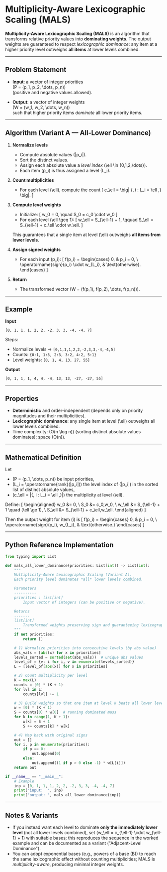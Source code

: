 # Multiplicity-Aware Lexicographic Scaling (MALS)

**Multiplicity-Aware Lexicographic Scaling (MALS)** is an algorithm that transforms
relative priority values into **dominating weights**.
The output weights are guaranteed to respect *lexicographic dominance*: any item at a higher priority level outweighs **all items** at lower levels combined.

---

## Problem Statement

- **Input**: a vector of integer priorities  
  \(P = (p_1, p_2, \dots, p_n)\)  
  (positive and negative values allowed).

- **Output**: a vector of integer weights  
  \(W = (w_1, w_2, \dots, w_n)\)  
  such that higher priority items *dominate* all lower priority items.

---

## Algorithm (Variant A — All-Lower Dominance)

1. **Normalize levels**  
   - Compute absolute values \(|p_i|\).  
   - Sort the distinct values.  
   - Assign each absolute value a *level index* \(\ell \in \{0,1,2,\dots\}\).  
   - Each item \(p_i\) is thus assigned a level \(L_i\).

2. **Count multiplicities**  
   - For each level \(\ell\), compute the count
     \[
     c_\ell = \big| \{\, i : L_i = \ell \,\} \big|.
     \]

3. **Compute level weights**  
   - Initialize:
     \[
     w_0 = 0, \quad S_0 = c_0 \cdot w_0
     \]
   - For each level \(\ell \geq 1\):
     \[
     w_\ell = S_{\ell-1} + 1, \qquad S_\ell = S_{\ell-1} + c_\ell \cdot w_\ell.
     \]

   This guarantees that a single item at level \(\ell\) outweighs **all items from lower levels**.

4. **Assign signed weights**  
   - For each input \(p_i\):
     \[
     f(p_i) =
     \begin{cases}
     0, & p_i = 0, \\
     \operatorname{sign}(p_i) \cdot w_{L_i}, & \text{otherwise}.
     \end{cases}
     \]

5. **Return**  
   - The transformed vector \(W = (f(p_1), f(p_2), \dots, f(p_n))\).

---

## Example

**Input**

```
[0, 1, 1, 1, 2, 2, -2, 3, 3, -4, -4, 7]
```

Steps:
- Normalize levels → `[0,1,1,1,2,2,-2,3,3,-4,-4,5]`
- Counts: `{0:1, 1:3, 2:3, 3:2, 4:2, 5:1}`
- Level weights: `[0, 1, 4, 13, 27, 55]`

**Output**

```
[0, 1, 1, 1, 4, 4, -4, 13, 13, -27, -27, 55]
```

---

## Properties

- **Deterministic** and order-independent (depends only on priority magnitudes and their multiplicities).
- **Lexicographic dominance**: any single item at level \(\ell\) outweighs all lower levels combined.
- Time complexity: \(O(n \log n)\) (sorting distinct absolute values dominates); space \(O(n)\).

---

## Mathematical Definition

Let  
- \(P = (p_1, \dots, p_n)\) be input priorities,  
- \(L_i = \operatorname{rank}(|p_i|)\) the level index of \(|p_i|\) in the sorted list of distinct absolute values,  
- \(c_\ell = |\{\, i : L_i = \ell \,\}|\) the multiplicity at level \(\ell\).

Define:
\[
\begin{aligned}
w_0 &= 0, \\
S_0 &= c_0\,w_0, \\
w_\ell &= S_{\ell-1} + 1 \quad (\ell \ge 1), \\
S_\ell &= S_{\ell-1} + c_\ell\,w_\ell.
\end{aligned}
\]

Then the output weight for item \(i\) is
\[
 f(p_i) = \begin{cases}
  0, & p_i = 0, \\
  \operatorname{sign}(p_i)\, w_{L_i}, & \text{otherwise.}
 \end{cases}
\]

---

## Python Reference Implementation

```python
from typing import List

def mals_all_lower_dominance(priorities: List[int]) -> List[int]:
    """
    Multiplicity-Aware Lexicographic Scaling (Variant A).
    Each priority level dominates *all* lower levels combined.

    Parameters
    ----------
    priorities : list[int]
        Input vector of integers (can be positive or negative).

    Returns
    -------
    list[int]
        Transformed weights preserving sign and guaranteeing lexicographic dominance.
    """
    if not priorities:
        return []

    # 1) Normalize priorities into consecutive levels (by abs value)
    abs_vals = [abs(x) for x in priorities]
    levels_sorted = sorted(set(abs_vals))  # unique abs values
    level_of = {v: i for i, v in enumerate(levels_sorted)}
    L = [level_of[abs(x)] for x in priorities]

    # 2) Count multiplicity per level
    K = max(L)
    counts = [0] * (K + 1)
    for lvl in L:
        counts[lvl] += 1

    # 3) Build weights so that one item at level k beats all lower levels combined
    w = [0] * (K + 1)
    S = counts[0] * w[0]  # running dominated mass
    for k in range(1, K + 1):
        w[k] = S + 1
        S += counts[k] * w[k]

    # 4) Map back with original signs
    out = []
    for i, p in enumerate(priorities):
        if p == 0:
            out.append(0)
        else:
            out.append((1 if p > 0 else -1) * w[L[i]])
    return out

if __name__ == "__main__":
    # Example
    inp = [0, 1, 1, 1, 2, 2, -2, 3, 3, -4, -4, 7]
    print("input:  ", inp)
    print("output: ", mals_all_lower_dominance(inp))
```

---

## Notes & Variants

- If you instead want each level to dominate **only the immediately lower level** (not all lower levels combined), set
  \(w_\ell = c_{\ell-1} \cdot w_{\ell-1} + 1\) with suitable bases; this reproduces the sequence in the worked example and can be documented as a variant ("Adjacent-Level Dominance").
- You can adopt exponential bases (e.g., powers of a base \(B\)) to reach the same lexicographic effect without counting multiplicities; MALS is *multiplicity-aware*, producing minimal integer weights.

